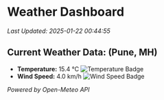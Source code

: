 
# Weather Dashboard

_Last Updated: 2025-01-22 00:44:55_

## Current Weather Data: (Pune, MH)
- **Temperature:** 15.4 °C ![Temperature Badge](https://img.shields.io/badge/Temperature-Low%20Temp-blue)
- **Wind Speed:** 4.0 km/h ![Wind Speed Badge](https://img.shields.io/badge/Wind%20Speed-Low%20Wind-blue)

*Powered by Open-Meteo API*
